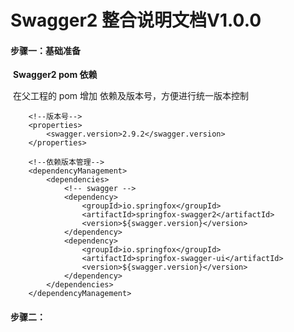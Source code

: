 # Swagger2 整合说明文档V1.0.0 

#### 步骤一：基础准备

​	**Swagger2 pom 依赖**

​		在父工程的 pom 增加 依赖及版本号，方便进行统一版本控制

```
	<!--版本号-->
	<properties>
        <swagger.version>2.9.2</swagger.version>
    </properties>
    
    <!--依赖版本管理-->
    <dependencyManagement>
        <dependencies>
            <!-- swagger -->
            <dependency>
                <groupId>io.springfox</groupId>
                <artifactId>springfox-swagger2</artifactId>
                <version>${swagger.version}</version>
            </dependency>
            <dependency>
                <groupId>io.springfox</groupId>
                <artifactId>springfox-swagger-ui</artifactId>
                <version>${swagger.version}</version>
            </dependency>
        </dependencies>
    </dependencyManagement>
```



#### 步骤二：

